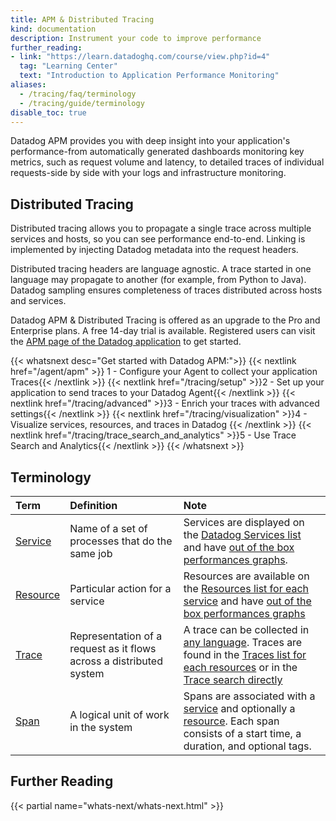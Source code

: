 ```yaml
---
title: APM & Distributed Tracing
kind: documentation
description: Instrument your code to improve performance
further_reading:
- link: "https://learn.datadoghq.com/course/view.php?id=4"
  tag: "Learning Center"
  text: "Introduction to Application Performance Monitoring"
aliases:
  - /tracing/faq/terminology
  - /tracing/guide/terminology
disable_toc: true
---
```


Datadog APM provides you with deep insight into your application's performance-from automatically generated dashboards monitoring key metrics, such as request volume and latency, to detailed traces of individual requests-side by side with your logs and infrastructure monitoring.

## Distributed Tracing

Distributed tracing allows you to propagate a single trace across multiple services and hosts, so you can see performance end-to-end. Linking is implemented by injecting Datadog metadata into the request headers.

Distributed tracing headers are language agnostic. A trace started in one language may propagate to another (for example, from Python to Java). Datadog sampling ensures completeness of traces distributed across hosts and services.

Datadog APM & Distributed Tracing is offered as an upgrade to the Pro and Enterprise plans. A free 14-day trial is available. Registered users can visit the [APM page of the Datadog application][1] to get started.




{{< whatsnext desc="Get started with Datadog APM:">}}
    {{< nextlink href="/agent/apm" >}} 1 - Configure your Agent to collect your application Traces{{< /nextlink >}}
    {{< nextlink href="/tracing/setup" >}}2 - Set up your application to send traces to your Datadog Agent{{< /nextlink >}}
    {{< nextlink href="/tracing/advanced" >}}3 - Enrich your traces with advanced settings{{< /nextlink >}}
    {{< nextlink href="/tracing/visualization" >}}4 - Visualize services, resources, and traces in Datadog {{< /nextlink >}}
    {{< nextlink href="/tracing/trace_search_and_analytics" >}}5 - Use Trace Search and Analytics{{< /nextlink >}}
{{< /whatsnext >}}

## Terminology

| Term          | Definition                                                          | Note                                                                                                                                             |
| :----         | :-----                                                              | :---                                                                                                                                             |
| [Service][1]  | Name of a set of processes that do the same job                     | Services are displayed on the [Datadog Services list][2] and have [out of the box performances graphs][3].                                       |
| [Resource][4] | Particular action for a service                                     | Resources are available on the [Resources list for each service][5] and have [out of the box performances graphs][6]                             |
| [Trace][7]    | Representation of a request as it flows across a distributed system | A trace can be collected in [any language][8]. Traces are found in the [Traces list for each resources][9] or in the [Trace search directly][10] |
| [Span][11]    | A logical unit of work in the system                                | Spans are associated with a [service][1] and optionally a [resource][4]. Each span consists of a start time, a duration, and optional tags.      |



## Further Reading

{{< partial name="whats-next/whats-next.html" >}}

[1]: https://app.datadoghq.com/apm/home
[2]: /tracing/visualization/services_list
[3]: /tracing/visualization/service/#out-of-the-box-graphs
[4]: /tracing/visualization/resource
[5]: /tracing/visualization/service/#resources
[6]: /tracing/visualization/resource/#out-of-the-box-graphs
[7]: /tracing/visualization/trace
[8]: /tracing/setup
[9]: /tracing/visualization/resource/#traces
[10]: /tracing/trace_search_and_analytics/search
[11]: /tracing/visualization/trace/#spans
